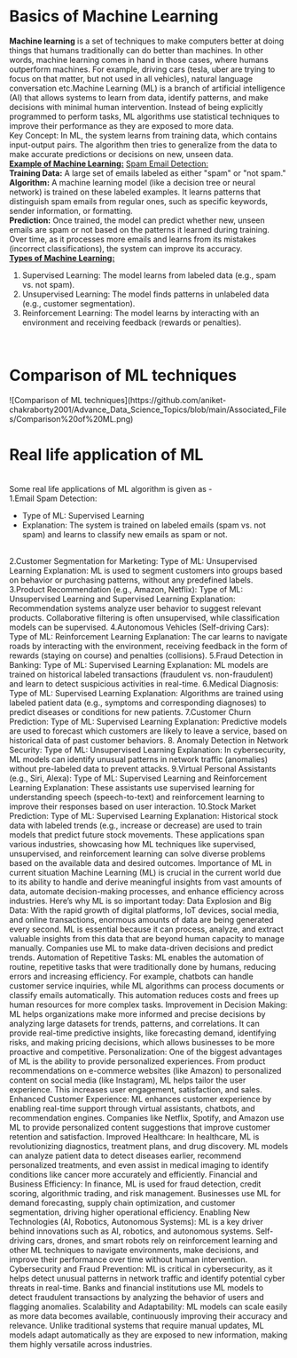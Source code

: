 <h1> Basics of Machine Learning </h1>
<b>Machine learning</b> is a set of techniques to make computers better at doing things that humans traditionally can do better than machines. In other words, machine learning comes in hand in those cases, where humans outperform machines. For example, driving cars (tesla, uber are trying to focus on that matter, but not used in all vehicles), natural language conversation etc.Machine Learning (ML) is a branch of artificial intelligence (AI) that allows systems to learn from data, identify patterns, and make decisions with minimal human intervention. Instead of being explicitly programmed to perform tasks, ML algorithms use statistical techniques to improve their performance as they are exposed to more data.
<br>
Key Concept: In ML, the system learns from training data, which contains input-output pairs. The algorithm then tries to generalize from the data to make accurate predictions or decisions on new, unseen data.
<br>
<b><u>Example of Machine Learning:</u></b>
<u>Spam Email Detection:</u>
<br>
<b>Training Data:</b> A large set of emails labeled as either "spam" or "not spam."
<br>
<b>Algorithm:</b> A machine learning model (like a decision tree or neural network) is trained on these labeled examples. It learns patterns that distinguish spam emails from regular ones, such as specific keywords, sender information, or formatting.
<br>
<b>Prediction:</b> Once trained, the model can predict whether new, unseen emails are spam or not based on the patterns it learned during training. Over time, as it processes more emails and learns from its mistakes (incorrect classifications), the system can improve its accuracy.
<br>
<b><u>Types of Machine Learning:</u></b>
<ol>
<li>
  Supervised Learning: The model learns from labeled data (e.g., spam vs. not spam).
</li>
<li>
  Unsupervised Learning: The model finds patterns in unlabeled data (e.g., customer segmentation).
</li>
<li>
  Reinforcement Learning: The model learns by interacting with an environment and receiving feedback (rewards or penalties).
</li>
</ol>
<br>
<h1>Comparison of ML techniques</h1>
![Comparison of ML techniques](https://github.com/aniket-chakraborty2001/Advance_Data_Science_Topics/blob/main/Associated_Files/Comparison%20of%20ML.png)

<h1>Real life application of ML</h1>
<br>
Some real life applications of ML algorithm is given as - 
<br>
1.Email Spam Detection:
<ul>
<li>Type of ML: Supervised Learning</li>
<li>Explanation: The system is trained on labeled emails (spam vs. not spam) and learns to classify new emails as spam or not.</li>
</ul>
<br>
2.Customer Segmentation for Marketing:
Type of ML: Unsupervised Learning
Explanation: ML is used to segment customers into groups based on behavior or purchasing patterns, without any predefined labels.
3.Product Recommendation (e.g., Amazon, Netflix):
Type of ML: Unsupervised Learning and Supervised Learning
Explanation: Recommendation systems analyze user behavior to suggest relevant products. Collaborative filtering is often unsupervised, while classification models can be supervised.
4.Autonomous Vehicles (Self-driving Cars):
Type of ML: Reinforcement Learning
Explanation: The car learns to navigate roads by interacting with the environment, receiving feedback in the form of rewards (staying on course) and penalties (collisions).
5.Fraud Detection in Banking:
Type of ML: Supervised Learning
Explanation: ML models are trained on historical labeled transactions (fraudulent vs. non-fraudulent) and learn to detect suspicious activities in real-time.
6.Medical Diagnosis:
Type of ML: Supervised Learning
Explanation: Algorithms are trained using labeled patient data (e.g., symptoms and corresponding diagnoses) to predict diseases or conditions for new patients.
7.Customer Churn Prediction:
Type of ML: Supervised Learning
Explanation: Predictive models are used to forecast which customers are likely to leave a service, based on historical data of past customer behaviors.
8. Anomaly Detection in Network Security:
Type of ML: Unsupervised Learning
Explanation: In cybersecurity, ML models can identify unusual patterns in network traffic (anomalies) without pre-labeled data to prevent attacks.
9.Virtual Personal Assistants (e.g., Siri, Alexa):
Type of ML: Supervised Learning and Reinforcement Learning
Explanation: These assistants use supervised learning for understanding speech (speech-to-text) and reinforcement learning to improve their responses based on user interaction.
10.Stock Market Prediction:
Type of ML: Supervised Learning
Explanation: Historical stock data with labeled trends (e.g., increase or decrease) are used to train models that predict future stock movements.
These applications span various industries, showcasing how ML techniques like supervised, unsupervised, and reinforcement learning can solve diverse problems based on the available data and desired outcomes.
Importance of ML in current situation
Machine Learning (ML) is crucial in the current world due to its ability to handle and derive meaningful insights from vast amounts of data, automate decision-making processes, and enhance efficiency across industries. Here’s why ML is so important today:
Data Explosion and Big Data: With the rapid growth of digital platforms, IoT devices, social media, and online transactions, enormous amounts of data are being generated every second. ML is essential because it can process, analyze, and extract valuable insights from this data that are beyond human capacity to manage manually. Companies use ML to make data-driven decisions and predict trends.
Automation of Repetitive Tasks: ML enables the automation of routine, repetitive tasks that were traditionally done by humans, reducing errors and increasing efficiency. For example, chatbots can handle customer service inquiries, while ML algorithms can process documents or classify emails automatically. This automation reduces costs and frees up human resources for more complex tasks.
Improvement in Decision Making: ML helps organizations make more informed and precise decisions by analyzing large datasets for trends, patterns, and correlations. It can provide real-time predictive insights, like forecasting demand, identifying risks, and making pricing decisions, which allows businesses to be more proactive and competitive.
Personalization: One of the biggest advantages of ML is the ability to provide personalized experiences. From product recommendations on e-commerce websites (like Amazon) to personalized content on social media (like Instagram), ML helps tailor the user experience. This increases user engagement, satisfaction, and sales.
Enhanced Customer Experience: ML enhances customer experience by enabling real-time support through virtual assistants, chatbots, and recommendation engines. Companies like Netflix, Spotify, and Amazon use ML to provide personalized content suggestions that improve customer retention and satisfaction.
Improved Healthcare: In healthcare, ML is revolutionizing diagnostics, treatment plans, and drug discovery. ML models can analyze patient data to detect diseases earlier, recommend personalized treatments, and even assist in medical imaging to identify conditions like cancer more accurately and efficiently.
Financial and Business Efficiency: In finance, ML is used for fraud detection, credit scoring, algorithmic trading, and risk management. Businesses use ML for demand forecasting, supply chain optimization, and customer segmentation, driving higher operational efficiency.
Enabling New Technologies (AI, Robotics, Autonomous Systems): ML is a key driver behind innovations such as AI, robotics, and autonomous systems. Self-driving cars, drones, and smart robots rely on reinforcement learning and other ML techniques to navigate environments, make decisions, and improve their performance over time without human intervention.
Cybersecurity and Fraud Prevention: ML is critical in cybersecurity, as it helps detect unusual patterns in network traffic and identify potential cyber threats in real-time. Banks and financial institutions use ML models to detect fraudulent transactions by analyzing the behavior of users and flagging anomalies.
Scalability and Adaptability: ML models can scale easily as more data becomes available, continuously improving their accuracy and relevance. Unlike traditional systems that require manual updates, ML models adapt automatically as they are exposed to new information, making them highly versatile across industries.

